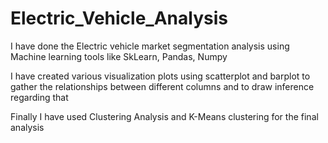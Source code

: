 # Electric_Vehicle_Analysis
I have done the Electric vehicle market segmentation analysis using Machine learning tools like SkLearn, Pandas, Numpy

I have created various visualization plots using scatterplot and barplot to gather the relationships between different columns and to draw inference regarding that

Finally I have used Clustering Analysis and K-Means clustering for the final analysis
